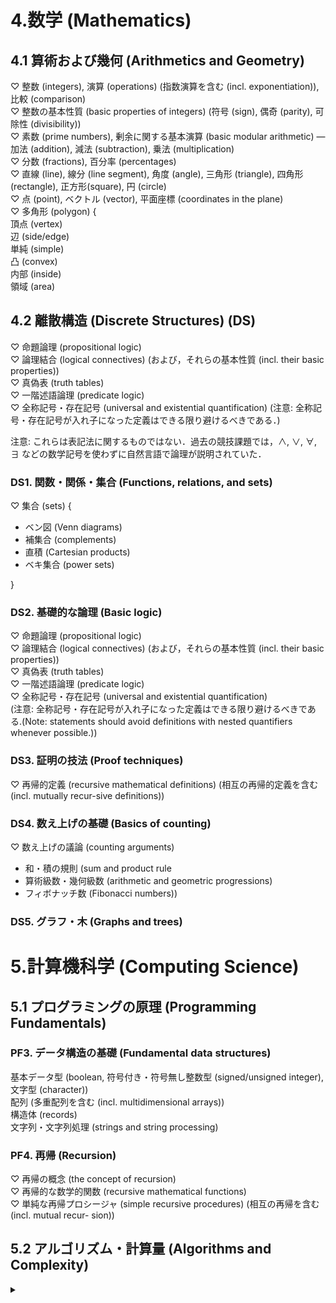 # 4.数学 (Mathematics)

## 4.1 算術および幾何 (Arithmetics and Geometry)

♡ 整数 (integers), 演算 (operations) (指数演算を含む (incl. exponentiation)), 比較 (comparison)   
♡ 整数の基本性質 (basic properties of integers) (符号 (sign), 偶奇 (parity), 可除性 (divisibility))   
♡ 素数 (prime numbers), 剰余に関する基本演算 (basic modular arithmetic) — 加法 (addition), 減法 (subtraction), 乗法 (multiplication)      
♡ 分数 (fractions), 百分率 (percentages)   
♡ 直線 (line), 線分 (line segment), 角度 (angle), 三角形 (triangle), 四角形 (rectangle), 正方形(square), 円 (circle)   
♡ 点 (point), ベクトル (vector), 平面座標 (coordinates in the plane)   
♡ 多角形 (polygon) {   
頂点 (vertex)   
辺 (side/edge)   
単純 (simple)   
凸 (convex)   
内部 (inside)   
領域 (area)     

## 4.2 離散構造 (Discrete Structures) (DS)   
♡ 命題論理 (propositional logic)   
♡ 論理結合 (logical connectives) (および，それらの基本性質 (incl. their basic properties))   
♡ 真偽表 (truth tables)   
♡ 一階述語論理 (predicate logic)   
♡ 全称記号・存在記号 (universal and existential quantification) (注意: 全称記号・存在記号が入れ子になった定義はできる限り避けるべきである．)

注意: これらは表記法に関するものではない．過去の競技課題では，∧, ∨, ∀, ∃ などの数学記号を使わずに自然言語で論理が説明されていた．
### DS1. 関数・関係・集合 (Functions, relations, and sets)   

♡ 集合 (sets) {   
- ベン図 (Venn diagrams)   
- 補集合 (complements)   
- 直積 (Cartesian products)   
- ベキ集合 (power sets)   

}   

### DS2. 基礎的な論理 (Basic logic)   

♡ 命題論理 (propositional logic)   
♡ 論理結合 (logical connectives) (および，それらの基本性質 (incl. their basic properties))   
♡ 真偽表 (truth tables)   
♡ 一階述語論理 (predicate logic)   
♡ 全称記号・存在記号 (universal and existential quantification)    
(注意: 全称記号・存在記号が入れ子になった定義はできる限り避けるべきである.(Note: statements should avoid definitions with nested quantifiers whenever possible.))

### DS3. 証明の技法 (Proof techniques)

♡ 再帰的定義 (recursive mathematical definitions) (相互の再帰的定義を含む (incl. mutually recur-sive definitions))

### DS4. 数え上げの基礎 (Basics of counting)

♡ 数え上げの議論 (counting arguments)
- 和・積の規則 (sum and product rule   
- 算術級数・幾何級数 (arithmetic and geometric progressions)   
- フィボナッチ数 (Fibonacci numbers))   
   
### DS5. グラフ・木 (Graphs and trees) 

# 5.計算機科学 (Computing Science)

## 5.1 プログラミングの原理 (Programming Fundamentals)

### PF3. データ構造の基礎 (Fundamental data structures)

基本データ型 (boolean, 符号付き・符号無し整数型 (signed/unsigned integer), 文字型 (character))   
配列 (多重配列を含む (incl. multidimensional arrays))   
構造体 (records)   
文字列・文字列処理 (strings and string processing)   

### PF4. 再帰 (Recursion)  

♡ 再帰の概念 (the concept of recursion)   
♡ 再帰的な数学的関数 (recursive mathematical functions)   
♡ 単純な再帰プロシージャ (simple recursive procedures) (相互の再帰を含む (incl. mutual recur-
sion))   

## 5.2 アルゴリズム・計算量 (Algorithms and Complexity)
<details><summary></summary>

### AL1. アルゴリズム解析の基礎 (Basic algorithmic analysis)

### AL2. アルゴリズム的戦略 (Algorithmic strategies)

### AL3a. アルゴリズム (Algorithms)

### AL7 オートマトン・文法 (Automata and grammars)   


### AL10. 幾何アルゴリズム (Geometric algorithms) (2 次元の場合. 整数座標が望ましい (in two dimensions, preferably with integer coordinates))   
</details>
